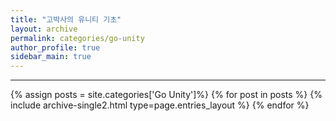```yaml
---
title: "고박사의 유니티 기초"
layout: archive
permalink: categories/go-unity
author_profile: true
sidebar_main: true
---
```


***
<!-- 공백포함 -> site.categories.['a b c'] -->


{% assign posts = site.categories['Go Unity']%}
{% for post in posts %} {% include archive-single2.html type=page.entries_layout %} {% endfor %}



